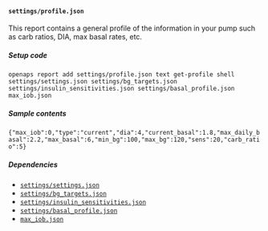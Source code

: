 #### `settings/profile.json`
This report contains a general profile of the information in your pump such as carb ratios, DIA, max basal rates, etc.
##### Setup code
`openaps report add settings/profile.json text get-profile shell settings/settings.json settings/bg_targets.json settings/insulin_sensitivities.json settings/basal_profile.json max_iob.json`
##### Sample contents
`{"max_iob":0,"type":"current","dia":4,"current_basal":1.8,"max_daily_basal":2.2,"max_basal":6,"min_bg":100,"max_bg":120,"sens":20,"carb_ratio":5}`
##### Dependencies
* [`settings/settings.json`](openaps-report-settings-settings.md)
* [`settings/bg_targets.json`](openaps-report-settings-bg_targets.md)
* [`settings/insulin_sensitivities.json`](openaps-report-settings-insulin_sensitivities.md)
* [`settings/basal_profile.json`](openaps-report-settings-basal_profile.md)
* [`max_iob.json`](openaps-report-max_iob.md)
